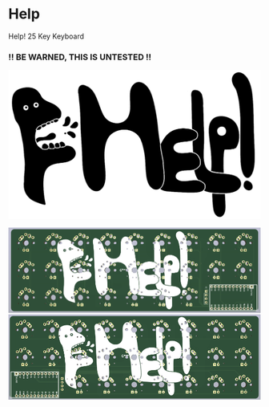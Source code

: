 # Help
Help! 25 Key Keyboard

### !! BE WARNED, THIS IS UNTESTED !!

![Help! Image](/Images/Help!Silk.png)


![Help! Image](/Images/HelpFront.png)
![Help! Image](/Images/HelpBack.png)
